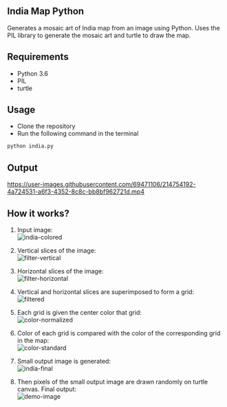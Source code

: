 ## India Map Python
Generates a mosaic art of India map from an image using Python.
Uses the PIL library to generate the mosaic art and turtle to draw the map.

## Requirements
- Python 3.6
- PIL
- turtle


## Usage
- Clone the repository
- Run the following command in the terminal
```sh
python india.py
```

## Output

https://user-images.githubusercontent.com/69471106/214754192-4a724531-a6f3-4352-8c8c-bb8bf962721d.mp4


## How it works?

1. Input image:<br>
![india-colored](https://user-images.githubusercontent.com/69471106/214755236-aeff0c44-0c2d-4839-94a4-8e20f970ffd5.jpg)

2. Vertical slices of the image:<br>
![filter-vertical](https://user-images.githubusercontent.com/69471106/214755250-310236d0-af3d-4221-b01a-af27f9315a38.png)

3. Horizontal slices of the image:<br>
![filter-horizontal](https://user-images.githubusercontent.com/69471106/214755266-9dc25633-c8a6-4516-875a-c1ed9802b160.png)

4. Vertical and horizontal slices are superimposed to form a grid:<br>
![filtered](https://user-images.githubusercontent.com/69471106/214755291-98f32e13-61cc-40da-8970-61466bef8e87.png)

5. Each grid is given the center color that grid:<br>
![color-normalized](https://user-images.githubusercontent.com/69471106/214755297-03988001-0602-4099-bf07-5699627d6a40.png)

6. Color of each grid is compared with the color of the corresponding grid in the map:<br>
![color-standard](https://user-images.githubusercontent.com/69471106/214755301-edd41dd0-8620-474d-844c-adf56652ac03.png)

7. Small output image is generated:<br>
![india-final](https://user-images.githubusercontent.com/69471106/214755308-4168ea42-4a7a-4b83-87b4-0e4e8d937288.png)

8. Then pixels of the small output image are drawn randomly on turtle canvas. Final output:<br>
![demo-image](https://user-images.githubusercontent.com/69471106/214755572-2442dcd8-7ceb-48f9-8ee0-49b5e4850bba.png)

